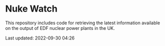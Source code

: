 # Nuke Watch

This repository includes code for retrieving the latest information available on the output of EDF nuclear power plants in the UK.

Last updated: 2022-09-30 04:26